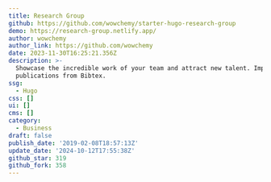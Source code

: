 ```yaml
---
title: Research Group
github: https://github.com/wowchemy/starter-hugo-research-group
demo: https://research-group.netlify.app/
author: wowchemy
author_link: https://github.com/wowchemy
date: 2023-11-30T16:25:21.356Z
description: >-
  Showcase the incredible work of your team and attract new talent. Import
  publications from Bibtex.
ssg:
  - Hugo
css: []
ui: []
cms: []
category:
  - Business
draft: false
publish_date: '2019-02-08T18:57:13Z'
update_date: '2024-10-12T17:55:38Z'
github_star: 319
github_fork: 358
---
```

